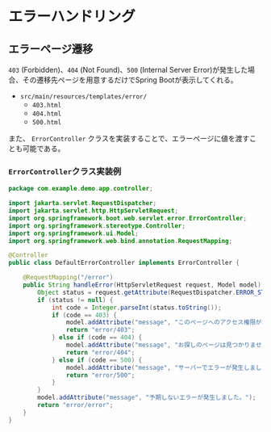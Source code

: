 # エラーハンドリング

## エラーページ遷移

`403` (Forbidden)、`404` (Not Found)、`500` (Internal Server Error)が発生した場合、その遷移先ページを用意するだけでSpring Bootが表示してくれる。

- `src/main/resources/templates/error/`
  - `403.html`
  - `404.html`
  - `500.html`

また、 `ErrorController` クラスを実装することで、エラーページに値を渡すことも可能である。

### `ErrorController`クラス実装例

```java
package com.example.demo.app.controller;

import jakarta.servlet.RequestDispatcher;
import jakarta.servlet.http.HttpServletRequest;
import org.springframework.boot.web.servlet.error.ErrorController;
import org.springframework.stereotype.Controller;
import org.springframework.ui.Model;
import org.springframework.web.bind.annotation.RequestMapping;

@Controller
public class DefaultErrorController implements ErrorController {

    @RequestMapping("/error")
    public String handleError(HttpServletRequest request, Model model) {
        Object status = request.getAttribute(RequestDispatcher.ERROR_STATUS_CODE);
        if (status != null) {
            int code = Integer.parseInt(status.toString());
            if (code == 403) {
                model.addAttribute("message", "このページへのアクセス権限がありません。");
                return "error/403";
            } else if (code == 404) {
                model.addAttribute("message", "お探しのページは見つかりませんでした。");
                return "error/404";
            } else if (code == 500) {
                model.addAttribute("message", "サーバーでエラーが発生しました。");
                return "error/500";
            }
        }
        model.addAttribute("message", "予期しないエラーが発生しました。");
        return "error/error";
    }
}
```
